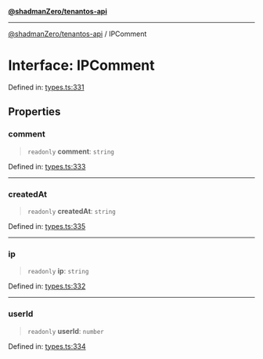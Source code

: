 [**@shadmanZero/tenantos-api**](../README.md)

***

[@shadmanZero/tenantos-api](../globals.md) / IPComment

# Interface: IPComment

Defined in: [types.ts:331](https://github.com/shadmanZero/tenantos-api/blob/a3061c31c45f4aa1cfaa0e889df3cea522a254ad/src/types.ts#L331)

## Properties

### comment

> `readonly` **comment**: `string`

Defined in: [types.ts:333](https://github.com/shadmanZero/tenantos-api/blob/a3061c31c45f4aa1cfaa0e889df3cea522a254ad/src/types.ts#L333)

***

### createdAt

> `readonly` **createdAt**: `string`

Defined in: [types.ts:335](https://github.com/shadmanZero/tenantos-api/blob/a3061c31c45f4aa1cfaa0e889df3cea522a254ad/src/types.ts#L335)

***

### ip

> `readonly` **ip**: `string`

Defined in: [types.ts:332](https://github.com/shadmanZero/tenantos-api/blob/a3061c31c45f4aa1cfaa0e889df3cea522a254ad/src/types.ts#L332)

***

### userId

> `readonly` **userId**: `number`

Defined in: [types.ts:334](https://github.com/shadmanZero/tenantos-api/blob/a3061c31c45f4aa1cfaa0e889df3cea522a254ad/src/types.ts#L334)
